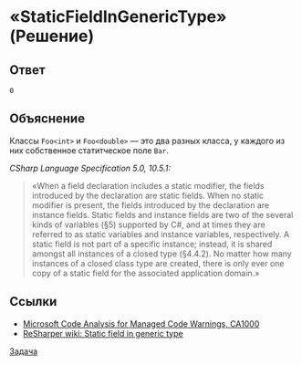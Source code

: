 # «StaticFieldInGenericType» (Решение)

## Ответ

```
0
```

## Объяснение

Классы `Foo<int>` и `Foo<double>` — это два разных класса, у каждого из них собственное статитческое поле `Bar`.

*CSharp Language Specification 5.0, 10.5.1:*

> «When a field declaration includes a  static modifier, the fields introduced by the declaration are static fields. When no  static modifier is present, the fields introduced by the declaration are instance fields. Static fields and instance fields are two of the several kinds of variables (§5) supported by C#, and at times they are referred to as static variables and instance variables, respectively. A static field is not part of a specific instance; instead, it is shared amongst all instances of a closed type (§4.4.2). No matter how many instances of a closed class type are created, there is only ever one copy of a static field for the associated application domain.»

## Ссылки

* [Microsoft Code Analysis for Managed Code Warnings, CA1000](https://msdn.microsoft.com/library/ms182139.aspx)
* [ReSharper wiki: Static field in generic type](https://confluence.jetbrains.com/display/ReSharper/Static+field+in+generic+type)

[Задача](./StaticFieldInGenericType-P.md)